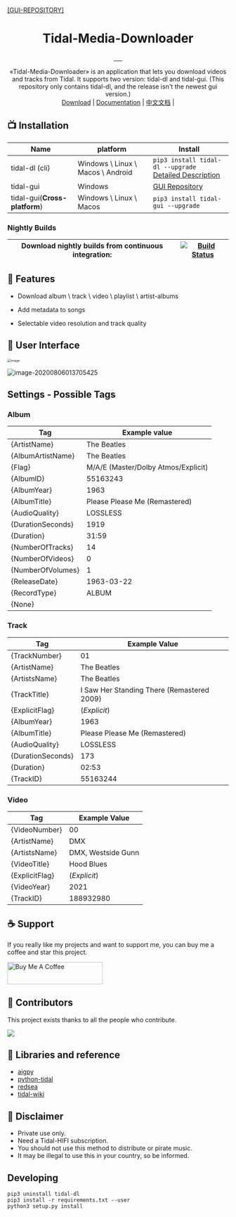 <br>
    <a href="https://github.com/yaronzz/Tidal-Media-Downloader-PRO">[GUI-REPOSITORY]</a>
<br>
<div align="center">
  <h1>Tidal-Media-Downloader</h1>
  <a href="https://github.com/yaronzz/Tidal-Media-Downloader/blob/master/LICENSE">
    <img src="https://img.shields.io/github/license/yaronzz/Tidal-Media-Downloader.svg?style=flat-square" alt="">
  </a>
  <a href="https://github.com/yaronzz/Tidal-Media-Downloader/releases">
    <img src="https://img.shields.io/github/v/release/yaronzz/Tidal-Media-Downloader.svg?style=flat-square" alt="">
  </a>
  <a href="https://www.python.org/">
    <img src="https://img.shields.io/github/issues/yaronzz/Tidal-Media-Downloader.svg?style=flat-square" alt="">
  </a>
  <a href="https://github.com/yaronzz/Tidal-Media-Downloader">
    <img src="https://img.shields.io/github/downloads/yaronzz/Tidal-Media-Downloader/total?label=tidal-gui%20download" alt="">
  </a>
  <a href="https://pypi.org/project/tidal-dl/">
    <img src="https://img.shields.io/pypi/dm/tidal-dl?label=tidal-dl%20download" alt="">
  </a>
  <a href="https://github.com/yaronzz/Tidal-Media-Downloader/actions/workflows/build.yml">
    <img src="https://github.com/yaronzz/Tidal-Media-Downloader/actions/workflows/build.yml/badge.svg" alt="">
  </a>
</div>
<p align="center">
  «Tidal-Media-Downloader» is an application that lets you download videos and tracks from Tidal. It supports two version: tidal-dl and tidal-gui. (This repository only contains tidal-dl, and the release isn't the newest gui version.)
    <br>
        <a href="https://github.com/yaronzz/Tidal-Media-Downloader-PRO/releases">Download</a> |
        <a href="https://yaronzz.com/post/tidal_dl_installation/">Documentation</a> |
        <a href="https://yaronzz.com/post/tidal_dl_installation_chn/">中文文档</a> |
    <br>
</p>

## 📺 Installation 
| Name                          | platform                          | Install                                                      |
| ----------------------------- | --------------------------------- | ------------------------------------------------------------ |
| tidal-dl (cli)                | Windows \ Linux \ Macos \ Android | ```pip3 install tidal-dl --upgrade```<br />[Detailed Description](https://yaronzz.com/post/tidal_dl_installation/#Install) |
| tidal-gui                     | Windows                           | [GUI Repository](https://github.com/yaronzz/Tidal-Media-Downloader-PRO) |
| tidal-gui(**Cross-platform**) | Windows \ Linux \ Macos           | ```pip3 install tidal-gui --upgrade``` |

### Nightly Builds

|Download nightly builds from continuous integration: 	| [![Build Status][Build]][Actions] 
|-------------------------------------------------------|----------------------------------------------------------------------------------------------------------------------------------------------------|

[Actions]: https://github.com/yaronzz/Tidal-Media-Downloader/actions
[Build]: https://github.com/yaronzz/Tidal-Media-Downloader/workflows/Tidal%20Media%20Downloader/badge.svg

## 🤖 Features
- Download album \ track \ video \ playlist \ artist-albums

- Add metadata to songs

- Selectable video resolution and track quality

## 💽 User Interface

<img src="https://i.loli.net/2020/08/19/gqW6zHI1SrKlomC.png" alt="image" style="zoom: 50%;" />

![image-20200806013705425](https://i.loli.net/2020/08/06/sPLowIlCGyOdpVN.png)

## Settings - Possible Tags

### Album

| Tag               | Example value                        |
| ----------------- | ------------------------------------ |
| {ArtistName}      | The Beatles                          |
| {AlbumArtistName} | The Beatles                          |
| {Flag}            | M/A/E  (Master/Dolby Atmos/Explicit) |
| {AlbumID}         | 55163243                             |
| {AlbumYear}       | 1963                                 |
| {AlbumTitle}      | Please Please Me (Remastered)        |
| {AudioQuality}    | LOSSLESS                             |
| {DurationSeconds} | 1919                                 |
| {Duration}        | 31:59                                |
| {NumberOfTracks}  | 14                                   |
| {NumberOfVideos}  | 0                                    |
| {NumberOfVolumes} | 1                                    |
| {ReleaseDate}     | 1963-03-22                           |
| {RecordType}      | ALBUM                                |
| {None}            |                                      |

### Track

| Tag               | Example Value                              |
| ----------------- | ------------------------------------------ |
| {TrackNumber}     | 01                                         |
| {ArtistName}      | The Beatles                                |
| {ArtistsName}     | The Beatles                                |
| {TrackTitle}      | I Saw Her Standing There (Remastered 2009) |
| {ExplicitFlag}    | (*Explicit*)                               |
| {AlbumYear}       | 1963                                       |
| {AlbumTitle}      | Please Please Me (Remastered)              |
| {AudioQuality}    | LOSSLESS                                   |
| {DurationSeconds} | 173                                        |
| {Duration}        | 02:53                                      |
| {TrackID}         | 55163244                                   |

### Video

| Tag               | Example Value                              |
| ----------------- | ------------------------------------------ |
| {VideoNumber}     | 00                                         |
| {ArtistName}      | DMX                                        |
| {ArtistsName}     | DMX, Westside Gunn                         |
| {VideoTitle}      | Hood Blues                                 |
| {ExplicitFlag}    | (*Explicit*)                               |
| {VideoYear}       | 2021                                       |
| {TrackID}         | 188932980                                  |

## ☕ Support

If you really like my projects and want to support me, you can buy me a coffee and star this project. 

<a href="https://www.buymeacoffee.com/yaronzz" target="_blank"><img src="https://cdn.buymeacoffee.com/buttons/arial-orange.png" alt="Buy Me A Coffee" style="height: 51px !important;width: 217px !important;" ></a>

## 🎂 Contributors
This project exists thanks to all the people who contribute. 

<a href="https://github.com/yaronzz/Tidal-Media-Downloader/graphs/contributors"><img src="https://contributors-img.web.app/image?repo=yaronzz/Tidal-Media-Downloader" /></a>

## 🎨 Libraries and reference

- [aigpy](https://github.com/yaronzz/AIGPY)
- [python-tidal](https://github.com/tamland/python-tidal)
- [redsea](https://github.com/redsudo/RedSea)
- [tidal-wiki](https://github.com/Fokka-Engineering/TIDAL/wiki)

## 📜 Disclaimer
- Private use only.
- Need a Tidal-HIFI subscription. 
- You should not use this method to distribute or pirate music.
- It may be illegal to use this in your country, so be informed.

## Developing

```shell
pip3 uninstall tidal-dl
pip3 install -r requirements.txt --user
python3 setup.py install
```

